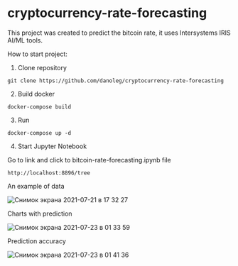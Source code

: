 # cryptocurrency-rate-forecasting

This project was created to predict the bitcoin rate, it uses Intersystems IRIS AI/ML tools.

How to start project:

1) Clone repository

```
git clone https://github.com/danoleg/cryptocurrency-rate-forecasting
```

2) Build docker

```
docker-compose build
```

3) Run

```
docker-compose up -d
```

4) Start Jupyter Notebook

Go to link and click to bitcoin-rate-forecasting.ipynb file

```
http://localhost:8896/tree

```

An example of data

![Снимок экрана 2021-07-21 в 17 32 27](https://user-images.githubusercontent.com/31770269/126506639-27409bc3-1e58-48db-acec-03706183ee88.png)


Charts with prediction

![Снимок экрана 2021-07-23 в 01 33 59](https://user-images.githubusercontent.com/31770269/126718066-0aceccc3-bf6f-4c5c-9d10-e4676f2f45e8.png)


Prediction accuracy

![Снимок экрана 2021-07-23 в 01 41 36](https://user-images.githubusercontent.com/31770269/126718190-5596bf1a-5126-4e41-a12f-76ca4e6faad1.png)



